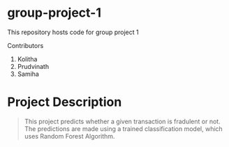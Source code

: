 # group-project-1
This repository hosts code for group project 1

Contributors
1. Kolitha
2. Prudvinath
3. Samiha

# Project Description

> This project predicts whether a given transaction is fradulent or not. 
> The predictions are made using a trained classification model, which uses Random Forest Algorithm. 